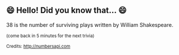 ## :smile: Hello! Did you know that... :smile:
38 is the number of surviving plays written by William Shakespeare.

<sup>(come back in 5 minutes for the next trivia)</sup>


<sup>Credits: http://numbersapi.com</sup>
